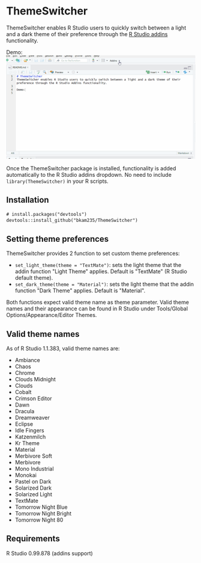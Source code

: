 # ThemeSwitcher
ThemeSwitcher enables R Studio users to quickly switch between a light and a dark theme of their preference through the [R Studio addins](https://rstudio.github.io/rstudioaddins/) functionality.

Demo:
![](ThemeSwitcher_demo.gif)

Once the ThemeSwitcher package is installed, functionality is added automatically to the R Studio addins dropdown. No need to include `library(ThemeSwitcher)` in your R scripts. 

## Installation
```
# install.packages("devtools")
devtools::install_github("bkam235/ThemeSwitcher")
```

## Setting theme preferences
ThemeSwitcher provides 2 function to set custom theme preferences:

* `set_light_theme(theme = "TextMate")`: sets the light theme that the addin function "Light Theme" applies. Default is "TextMate" (R Studio default theme).
* `set_dark_theme(theme = "Material")`: sets the light theme that the addin function "Dark Theme" applies. Default is "Material".

Both functions expect valid theme name as theme parameter. Valid theme names and their appearance can be found in R Studio under Tools/Global Options/Appearance/Editor Themes.

## Valid theme names
As of R Studio 1.1.383, valid theme names are:

* Ambiance 
* Chaos
* Chrome
* Clouds Midnight
* Clouds
* Cobalt
* Crimson Editor
* Dawn
* Dracula
* Dreamweaver
* Eclipse
* Idle Fingers
* Katzenmilch
* Kr Theme
* Material
* Merbivore Soft
* Merbivore
* Mono Industrial
* Monokai
* Pastel on Dark
* Solarized Dark
* Solarized Light
* TextMate
* Tomorrow Night Blue
* Tomorrow Night Bright
* Tomorrow Night 80

## Requirements
R Studio 0.99.878 (addins support)
